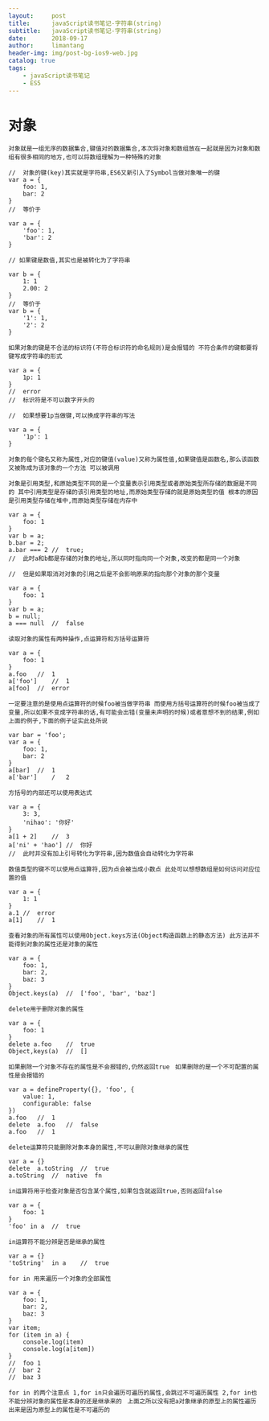 ```yaml
---
layout:     post
title:      javaScript读书笔记-字符串(string)
subtitle:   javaScript读书笔记-字符串(string)
date:       2018-09-17
author:     limantang
header-img: img/post-bg-ios9-web.jpg
catalog: true
tags:
    - javaScript读书笔记
    - ES5
---
```

# 对象
``对象就是一组无序的数据集合,键值对的数据集合,本次将对象和数组放在一起就是因为对象和数组有很多相同的地方,也可以将数组理解为一种特殊的对象
``

```
//  对象的键(key)其实就是字符串,ES6又新引入了Symbol当做对象唯一的键
var a = {
    foo: 1,
    bar: 2
}
//  等价于

var a = {
    'foo': 1,
    'bar': 2
}

// 如果键是数值,其实也是被转化为了字符串

var b = {
    1: 1
    2.00: 2
}
//  等价于
var b = {
    '1': 1,
    '2': 2
}
```

``如果对象的键是不合法的标识符(不符合标识符的命名规则)是会报错的
不符合条件的键都要将键写成字符串的形式
``
```
var a = {
    1p: 1
}
//  error
//  标识符是不可以数字开头的

//  如果想要1p当做键,可以换成字符串的写法

var a = {
    '1p': 1
}
```

``对象的每个键名又称为属性,对应的键值(value)又称为属性值,如果键值是函数名,那么该函数又被陈成为该对象的一个方法
可以被调用
``

``对象是引用类型,和原始类型不同的是一个变量表示引用类型或者原始类型所存储的数据是不同的
其中引用类型是存储的该引用类型的地址,而原始类型存储的就是原始类型的值
根本的原因是引用类型存储在堆中,而原始类型存储在内存中
``
```
var a = {
    foo: 1
}
var b = a;
b.bar = 2;
a.bar === 2 //  true;
//  此时a和b都是存储的对象的地址,所以同时指向同一个对象,改变的都是同一个对象

//  但是如果取消对对象的引用之后是不会影响原来的指向那个对象的那个变量

var a = {
    foo: 1
}
var b = a;
b = null;
a === null  //  false
```

``读取对象的属性有两种操作,点运算符和方括号运算符
``

```
var a = {
    foo: 1
}
a.foo   //  1
a['foo']    //  1
a[foo]  //  error
```
``一定要注意的是使用点运算符的时候foo被当做字符串
而使用方括号运算符的时候foo被当成了变量,所以如果不变成字符串的话,有可能会出错(变量未声明的时候)或者意想不到的结果,例如上面的例子,下面的例子证实此处所说
``
```
var bar = 'foo';
var a = {
    foo: 1,
    bar: 2
}
a[bar]  //  1
a['bar']    /   2
```

``方括号的内部还可以使用表达式
``
```
var a = {
    3: 3,
    'nihao': '你好'
}
a[1 + 2]    //  3
a['ni' + 'hao'] //  你好
//  此时并没有加上引号转化为字符串,因为数值会自动转化为字符串
```

``数值类型的键不可以使用点运算符,因为点会被当成小数点
此处可以想想数组是如何访问对应位置的值
``
```
var a = {
    1: 1
}
a.1 //  error
a[1]    //  1
```

``查看对象的所有属性可以使用Object.keys方法(Object构造函数上的静态方法)
此方法并不能得到对象的属性还是对象的属性
``
```
var a = {
    foo: 1,
    bar: 2,
    baz: 3
}
Object.keys(a)  //  ['foo', 'bar', 'baz']
```

``delete用于删除对象的属性
``
```
var a = {
    foo: 1
}
delete a.foo    //  true
Object,keys(a)  //  []
```

``如果删除一个对象不存在的属性是不会报错的,仍然返回true
``
``如果删除的是一个不可配置的属性是会报错的
``
```
var a = defineProperty({}, 'foo', {
    value: 1,
    configurable: false
})
a.foo   //  1
delete  a.foo   //  false
a.foo   //  1
```
``delete运算符只能删除对象本身的属性,不可以删除对象继承的属性
``
```
var a = {}
delete  a.toString  //  true
a.toString  //  native  fn
```

``in运算符用于检查对象是否包含某个属性,如果包含就返回true,否则返回false
``
```
var a = {
    foo: 1
}
'foo' in a  //  true
```
``in运算符不能分辨是否是继承的属性
``
```
var a = {}
'toString'  in a    //  true
```

``for in 用来遍历一个对象的全部属性
``
```
var a = {
    foo: 1,
    bar: 2,
    baz: 3
}
var item;
for (item in a) {
    console.log(item)
    console.log(a[item])
}
//  foo 1
//  bar 2
//  baz 3
```

``for in 的两个注意点
1,for in只会遍历可遍历的属性,会跳过不可遍历属性
2,for in也不能分辨对象的属性是本身的还是继承来的
``
``上面之所以没有把a对象继承的原型上的属性遍历出来是因为原型上的属性是不可遍历的
``
















